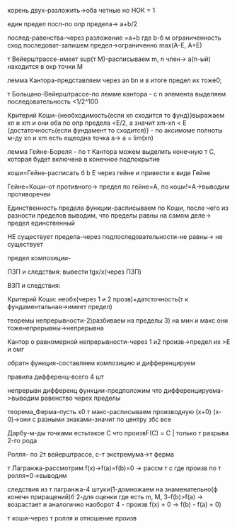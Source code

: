 корень двух-разложить->оба четные но НОК = 1

един предел посл-по опр предела-> a+b/2 

послед-равенства-через разложение =a+b где b-б м
ограниченность сход последоват-запишем предел->ограниченно max(A-E, A+E)

т Вейерштрассе-имеет sup(т M)-расписываем m, n член-> a(n-ый) находится в окр точки М

лемма Кантора-представляем через аn bn и в итоге предел их тоже0; 

т Больцано-Вейерштрассе-по лемме кантора - с n элемента выделяем последовательность <1/2^100

Критерий Коши-{необходимость(если xn сходится то фунд)}выражаем xn и xm и они оба по опр предела <E/2, а значит xm-xn < E
{достаточность(если фундамент то сходится)} - по аксимоме полноты м-ду xn и xm есть ещеодна точка a-> a = lim(xn)

лемма Гейне-Бореля - по т Кантора можем выделить конечную т С, которая будет включена в конечное подпокрытие

коши=Гейне-расписать б b E через гейне и привести к виде Гейне

Гейне=Коши-от противного-> предел по гейне=A, по коши!=A->выводим противоречеи

Единственность предела функции-расписываем по Коши, после чего из разности пределов выводим, что пределы равны на самом деле-> предел единственный

НЕ существует предела-через подпоследовательности-не равны-> не существует

предел композиции-


ПЗП и следствия: вывести tgx/x(через ПЗП)

ВЗП и следствия: 

Критерий Коши: необх(через 1 и 2 прозв)+датсточность(т к фундаментальная->имеет предел)

теоремы непрерывности-2)разбиваем на пределы  3) на мин и макс они тоженепрерывны->непрерывна

Кантор о равномерной непрерывности-через 1 и2 произв->предел их >E и омг

обратн функция-составляем композицию и дифференцируем


правила дифференц-всего 4 шт


непрерывн дифференц функции-предположим что дифференцируема->выводим равенство черех пределы

теорема_Ферма-пусть x0 т макс-расписываем производную (x+0) (x-0)->они с разными знаками-значит по центру збс все

Дарбу-м-ды точками естьтакое С что произвF(C) = С | только т разрыва 2-го рода

Ролля- по 2т вейерштрассе, c-т экстремума->т ферма

т Лагранжа-рассмотрим f(x)->f(a)=f(b)=0 -> рассм т с где произв по т ролля=0->выводим

следствия из т лагранжа-4 штуки(1-домножаем на знаменательно(ф конечн приращений)б 2-для оценки где есть m, M,   3-f(b)>f(a) -> возрастает и аналогично наоборот   4 - произв f(x) = 0 -> f(b) - f(a) = 0)


т коши-через т ролля и отношение произв

